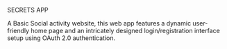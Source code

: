 SECRETS APP

A Basic Social activity website, this web app features a dynamic user-friendly home page and an intricately designed login/registration interface setup using OAuth 2.0 authentication.
